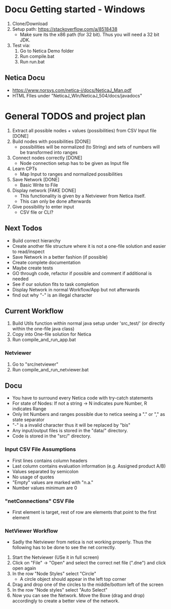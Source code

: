 # Docu Getting started - Windows
1. Clone/Download
2. Setup path: https://stackoverflow.com/a/8518438
    * Make sure its the x86 path (for 32 bit). Thus you will need a 32 bit JDK. 
3. Test via:
    1. Go to Netica Demo folder
    2. Run compile.bat
    3. Run run.bat
    
## Netica Docu
* https://www.norsys.com/netica-j/docs/NeticaJ_Man.pdf
* HTML FIles under "NeticaJ_WIn/NeticaJ_504/docs/javadocs"


# General TODOS and project plan   
1. Extract all possible nodes + values (possibilities) from CSV Input file [DONE]
2. Build nodes with possibilities [DONE]
    * possibilities will be normalized (to String) and sets of numbers will be transformed into ranges
3. Connect nodes correctly [DONE]
    * Node connection setup has to be given as Input file 
4. Learn CPTs 
    * Map Input to ranges and normalized possibilities 
5. Save Network [DONE]
    * Basic Write to File
6. Display network [FAKE DONE]
    * This functionality is given by a Netviewer from Netica itself. 
    * This can only be done afterwards 
7. Give possibility to enter input 
    * CSV file or CLI?

## Next Todos
* Build correct hierarchy 
* Create another file structure where it is not a one-file solution and easier to read/inspect
* Save Network in a better fashion (if possible)
* Create complete documentation 
* Maybe create tests
* GO through code, refactor if possible and comment if additional is needed 
* See if our solution fits to task completion 
* Display Network in normal Workflow/App but not afterwards
* find out why "-" is an illegal character


## Current Workflow
1. Build Utils function within normal java setup under 'src_test/' (or directly within the one-file java class)
2. Copy into One-file solution for Netica
3. Run compile_and_run_app.bat

### Netviewer
1. Go to "src/netviewer"
2. Run compile_and_run_netviewer.bat

## Docu
* You have to surround every Netica code with try-catch statements 
* For state of Nodes: If not a string -> N indicates pure Number, R indicates Range
* Only Int Numbers and ranges possible due to netica seeing a "." or "," as state separator 
* "-" is a invalid character thus it will be replaced by "bis"
* Any input/output files is stored in the "data/" directory. 
* Code is stored in the "src/" directory. 

### Input CSV File Assumptions
* First lines contains column headers 
* Last column contains evaluation information (e.g. Assigned product A/B)
* Values separated by semicolon 
* No usage of quotes 
* "Empty" values are marked with "n.a."
* Number values minimum are 0

### "netConnections" CSV File
* First element is target, rest of row are elements that point to the first element

### NetViewer Workflow
* Sadly the Netviewer from netica is not working properly. Thus the following has to be done to see the net correctly.
1. Start the Netviewer (USe it in full screen)
2. Click on "File" -> "Open" and select the correct net file (".dne") and click open again
3. In the row "Node Styles" select "Circle"
    * A circle object should appear in the left top corner 
4. Drag and drop one of the circles to the middle/bottom left of the screen 
5. In the row "Node styles" select "Auto Select"
6. Now you can see the Network. Move the Boxe (drag and drop) accordingly to create a better view of the network. 